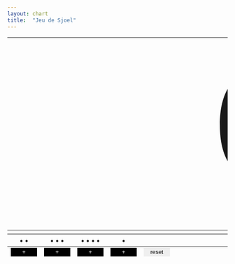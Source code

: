 ```yaml
---
layout: chart
title:  "Jeu de Sjoel"
---
```


<style>

  td {
    vertical-align: bottom;
  }

  button {
    border: none;
  }

  .block {
    display: block;
    height: 20px;
    width: 60px;
  }

  .stone {
    background: peru;
    border-radius: 4px;
    margin-top: 2px;
  }

  .slot {
    background: black;
    color: white;
  }

  .score {
    font-size: 20em;
    line-height: 1;
    position: relative;
    z-index: -1;
  }

</style>

<table>
  <tbody>
    <tr>
      <td class='js-row-2'></td>
      <td class='js-row-3'></td>
      <td class='js-row-4'></td>
      <td class='js-row-1'></td>
      <td class='score js-score'>0</td>
    </tr>
  </tbody>
  <th>
    <tr>
      <th>&bullet; &bullet;</th>
      <th>&bullet; &bullet; &bullet;</th>
      <th>&bullet; &bullet; &bullet; &bullet;</th>
      <th>&bullet;</th>
      <th></th>
    </tr>
  </th>
  <tfoot>
    <tr>
      <td>
        <button data-slot='2' class='slot block js-slot'>&plus;</button>
      </td>
      <td>
        <button data-slot='3' class='slot block js-slot'>&plus;</button>
      </td>
      <td>
        <button data-slot='4' class='slot block js-slot'>&plus;</button>
      </td>
      <td>
        <button data-slot='1' class='slot block js-slot'>&plus;</button>
      </td>
      <td>
        <button class="block js-reset">reset</button>
      </td>
    </tr>
  </tfoot>
</table>

<script>
  (function (window) {
    var stones = 30;
    var score = [0,0,0,0];

    var $slot = $('.js-slot');
    var $reset = $('.js-reset');

    $slot.on('click', function () {
      var slotNumber = $(this).data('slot');

      if (stones > 0) {
        score[Number(slotNumber) - 1]++;

        addStone(slotNumber);

        $('.js-score').text(calcScore(score));

        stones--;
      }
    });

    $reset.on('click', reset);

    function addStone (row) {
      var row = $('.js-row-' + row);
      row.append('<div class="stone block js-stone">&nbsp;</div>');
    }

    function removeStone (row) {
      var stone = $('.js-row-' + row).find('.js-stone');
      if (stone) {
        stone.first().remove();
      }
    }

    function reset () {
      stones = 30;
      score = [0,0,0,0];
      $('.js-score').text(0);
      $('.js-stone').remove();
    }

    function getMin (arr) {
      return Math.min.apply(Math, arr);
    }

    function calcScore (score) {
      var bonus = (getMin(score) * 10);
      var one = (score[0] * 1);
      var two = (score[1] * 2);
      var three = (score[2] * 3);
      var four = (score[3] * 4);
      return (two + three + four + one + bonus);
    };

  })(window);
</script>
